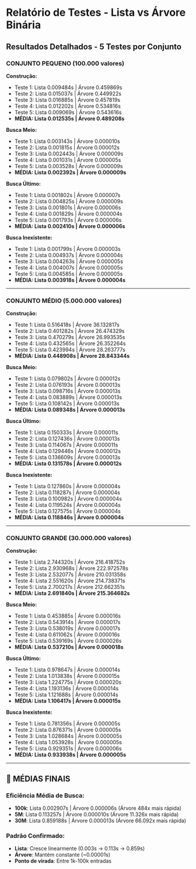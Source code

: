 # Relatório de Testes - Lista vs Árvore Binária

## Resultados Detalhados - 5 Testes por Conjunto

### CONJUNTO PEQUENO (100.000 valores)

**Construção:**
- Teste 1: Lista 0.009484s | Árvore 0.459869s
- Teste 2: Lista 0.015037s | Árvore 0.449922s
- Teste 3: Lista 0.016885s | Árvore 0.457819s
- Teste 4: Lista 0.012202s | Árvore 0.534816s
- Teste 5: Lista 0.009069s | Árvore 0.543616s
- **MÉDIA: Lista 0.012535s | Árvore 0.489208s**

**Busca Meio:**
- Teste 1: Lista 0.003143s | Árvore 0.000010s
- Teste 2: Lista 0.001815s | Árvore 0.000012s
- Teste 3: Lista 0.002443s | Árvore 0.000009s
- Teste 4: Lista 0.001031s | Árvore 0.000005s
- Teste 5: Lista 0.003528s | Árvore 0.000009s
- **MÉDIA: Lista 0.002392s | Árvore 0.000009s**

**Busca Último:**
- Teste 1: Lista 0.001802s | Árvore 0.000007s
- Teste 2: Lista 0.004825s | Árvore 0.000009s
- Teste 3: Lista 0.001801s | Árvore 0.000006s
- Teste 4: Lista 0.001829s | Árvore 0.000004s
- Teste 5: Lista 0.001793s | Árvore 0.000006s
- **MÉDIA: Lista 0.002410s | Árvore 0.000006s**

**Busca Inexistente:**
- Teste 1: Lista 0.001799s | Árvore 0.000003s
- Teste 2: Lista 0.004937s | Árvore 0.000004s
- Teste 3: Lista 0.004263s | Árvore 0.000005s
- Teste 4: Lista 0.004007s | Árvore 0.000005s
- Teste 5: Lista 0.004585s | Árvore 0.000005s
- **MÉDIA: Lista 0.003918s | Árvore 0.000004s**

---

### CONJUNTO MÉDIO (5.000.000 valores)

**Construção:**
- Teste 1: Lista 0.516418s | Árvore 36.132817s
- Teste 2: Lista 0.401282s | Árvore 26.474329s
- Teste 3: Lista 0.470279s | Árvore 26.993535s
- Teste 4: Lista 0.432565s | Árvore 26.352264s
- Teste 5: Lista 0.423994s | Árvore 28.263777s
- **MÉDIA: Lista 0.448908s | Árvore 28.843344s**

**Busca Meio:**
- Teste 1: Lista 0.079802s | Árvore 0.000012s
- Teste 2: Lista 0.076193s | Árvore 0.000013s
- Teste 3: Lista 0.098716s | Árvore 0.000013s
- Teste 4: Lista 0.083889s | Árvore 0.000013s
- Teste 5: Lista 0.108142s | Árvore 0.000013s
- **MÉDIA: Lista 0.089348s | Árvore 0.000013s**

**Busca Último:**
- Teste 1: Lista 0.150333s | Árvore 0.000011s
- Teste 2: Lista 0.127436s | Árvore 0.000013s
- Teste 3: Lista 0.114067s | Árvore 0.000011s
- Teste 4: Lista 0.129446s | Árvore 0.000012s
- Teste 5: Lista 0.136609s | Árvore 0.000013s
- **MÉDIA: Lista 0.131578s | Árvore 0.000012s**

**Busca Inexistente:**
- Teste 1: Lista 0.127860s | Árvore 0.000004s
- Teste 2: Lista 0.118287s | Árvore 0.000004s
- Teste 3: Lista 0.100982s | Árvore 0.000004s
- Teste 4: Lista 0.119524s | Árvore 0.000004s
- Teste 5: Lista 0.127575s | Árvore 0.000004s
- **MÉDIA: Lista 0.118846s | Árvore 0.000004s**

---

### CONJUNTO GRANDE (30.000.000 valores)

**Construção:**
- Teste 1: Lista 2.744320s | Árvore 216.418752s
- Teste 2: Lista 2.930968s | Árvore 222.972578s
- Teste 3: Lista 2.532077s | Árvore 210.031358s
- Teste 4: Lista 2.551620s | Árvore 214.738371s
- Teste 5: Lista 2.700217s | Árvore 212.662351s
- **MÉDIA: Lista 2.691840s | Árvore 215.364682s**

**Busca Meio:**
- Teste 1: Lista 0.453885s | Árvore 0.000016s
- Teste 2: Lista 0.543914s | Árvore 0.000017s
- Teste 3: Lista 0.538019s | Árvore 0.000017s
- Teste 4: Lista 0.611062s | Árvore 0.000016s
- Teste 5: Lista 0.539169s | Árvore 0.000026s
- **MÉDIA: Lista 0.537210s | Árvore 0.000018s**

**Busca Último:**
- Teste 1: Lista 0.978647s | Árvore 0.000014s
- Teste 2: Lista 1.013838s | Árvore 0.000015s
- Teste 3: Lista 1.224775s | Árvore 0.000020s
- Teste 4: Lista 1.193136s | Árvore 0.000014s
- Teste 5: Lista 1.121688s | Árvore 0.000014s
- **MÉDIA: Lista 1.106417s | Árvore 0.000015s**

**Busca Inexistente:**
- Teste 1: Lista 0.781356s | Árvore 0.000005s
- Teste 2: Lista 0.876371s | Árvore 0.000005s
- Teste 3: Lista 1.028684s | Árvore 0.000005s
- Teste 4: Lista 1.053928s | Árvore 0.000005s
- Teste 5: Lista 0.929351s | Árvore 0.000006s
- **MÉDIA: Lista 0.933938s | Árvore 0.000005s**

---

## 🎯 MÉDIAS FINAIS

### Eficiência Média de Busca:
- **100k**: Lista 0.002907s | Árvore 0.000006s (Árvore 484x mais rápida)
- **5M**: Lista 0.113257s | Árvore 0.000010s (Árvore 11.326x mais rápida)
- **30M**: Lista 0.859188s | Árvore 0.000013s (Árvore 66.092x mais rápida)

### Padrão Confirmado:
- **Lista**: Cresce linearmente (0.003s → 0.113s → 0.859s)
- **Árvore**: Mantém constante (~0.00001s)
- **Ponto de virada**: Entre 1k-100k entradas